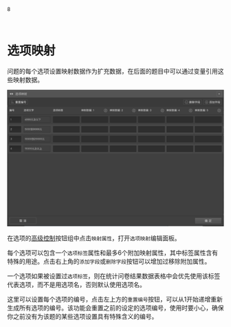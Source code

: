 
```index
8
```
```tag

```
```summary

```
# 选项映射

问题的每个选项设置映射数据作为扩充数据，在后面的题目中可以通过变量引用这些映射数据。

<img src='./images/option-mapping.png'>

在选项的[高级控制](../node-setting/option.md#高级控制)按钮组中点击`映射属性`，打开`选项映射`编辑面板。

每个选项可以包含一个`选项标签`属性和最多6个附加映射属性，其中标签属性含有特殊的用途。点击右上角的`添加字段`或`删除字段`按钮可以增加过移除附加属性。

一个选项如果被设置过`选项标签`，则在统计问卷结果数据表格中会优先使用该标签代表选项，而不是用选项名，否则默认使用选项名。

这里可以设置每个选项的编号，点击左上方的`重置编号`按钮，可以从1开始递增重新生成所有选项的编号。该功能会重置之前的设定的选项编号，使用时要小心，确保你之前没有为该题的某些选项设置具有特殊含义的编号。

